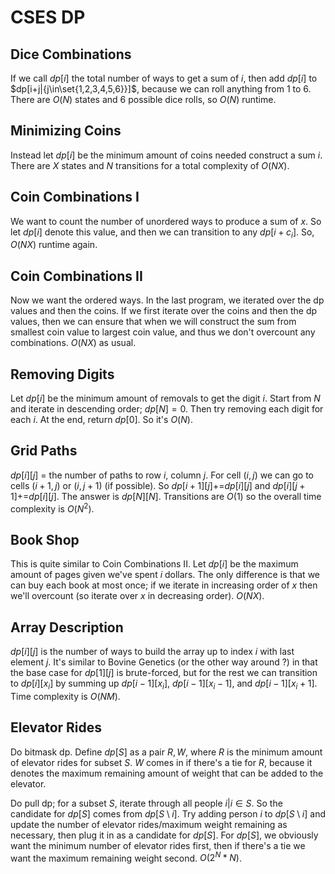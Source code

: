 # CSES DP

## Dice Combinations
If we call $dp[i]$ the total number of ways to get a sum of $i$, then add $dp[i]$ to $dp[i+j|{j\in\set{1,2,3,4,5,6}}]$, because we can roll anything from $1$ to $6$. There are $O(N)$ states and $6$ possible dice rolls, so $O(N)$ runtime.

## Minimizing Coins
Instead let $dp[i]$ be the minimum amount of coins needed construct a sum $i$. There are $X$ states and $N$ transitions for a total complexity of $O(NX)$.

## Coin Combinations I
We want to count the number of unordered ways to produce a sum of $x$. So let $dp[i]$ denote this value, and then we can transition to any $dp[i+c_i]$. So, $O(NX)$ runtime again.

## Coin Combinations II
Now we want the ordered ways. In the last program, we iterated over the dp values and then the coins. If we first iterate over the coins and then the dp values, then we can ensure that when we will construct the sum from smallest coin value to largest coin value, and thus we don't overcount any combinations. $O(NX)$ as usual.

## Removing Digits
Let $dp[i]$ be the minimum amount of removals to get the digit $i$. Start from $N$ and iterate in descending order; $dp[N]=0$. Then try removing each digit for each $i$. At the end, return $dp[0]$. So it's $O(N)$.

## Grid Paths
$dp[i][j]$ = the number of paths to row $i$, column $j$. For cell $(i,j)$ we can go to cells $(i+1,j)$ or $(i,j+1)$ (if possible). So $dp[i+1][j]\mathrel{{+}{=}}dp[i][j]$ and $dp[i][j+1]\mathrel{{+}{=}}dp[i][j]$. The answer is $dp[N][N]$. Transitions are $O(1)$ so the overall time complexity is $O(N^2)$.

## Book Shop
This is quite similar to Coin Combinations II. Let $dp[i]$ be the maximum amount of pages given we've spent $i$ dollars. The only difference is that we can buy each book at most once; if we iterate in increasing order of $x$ then we'll overcount (so iterate over $x$ in decreasing order). $O(NX)$.

## Array Description
$dp[i][j]$ is the number of ways to build the array up to index $i$ with last element $j$. It's similar to Bovine Genetics (or the other way around ?) in that the base case for $dp[1][j]$ is brute-forced, but for the rest we can transition to $dp[i][x_i]$ by summing up $dp[i-1][x_i]$, $dp[i-1][x_i-1]$, and $dp[i-1][x_i+1]$. Time complexity is $O(NM)$.

## Elevator Rides
Do bitmask dp. Define $dp[S]$ as a pair ${R,W}$, where $R$ is the minimum amount of elevator rides for subset $S$. $W$ comes in if there's a tie for $R$, because it denotes the maximum remaining amount of weight that can be added to the elevator.

Do pull dp; for a subset $S$, iterate through all people $i|i\in{S}$. So the candidate for $dp[S]$ comes from $dp[S\setminus{i}]$. Try adding person $i$ to $dp[S\setminus{i}]$ and update the number of elevator rides/maximum weight remaining as necessary, then plug it in as a candidate for $dp[S]$. For $dp[S]$, we obviously want the minimum number of elevator rides first, then if there's a tie we want the maximum remaining weight second. $O(2^N*N)$.